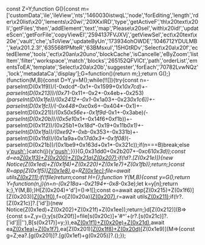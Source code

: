 const Z=Y;function G(){const m=['customData','ile','ileView','nts','1460030istwqL','node','forEditing','length','rder\x20list\x20','lements\x20wi','20XKxIRD','type','getActiveF','th\x20text\x20li','getFiles','then','addElement','text','map','Please\x20sel','with\x20id!','updateScen','getForFile','copyViewEl','2594137FVJXVj','getViewSel','ect\x20text\x20e','vault','che','sToView','updateByUn','173934ohOWDE','1046712YDULMB','ke\x201.2.3!','635568fPMteR','63BMsxuI','15HGtRDv','Select\x20a\x20f','ectedEleme','tools','ect\x20an\x20uno','blockCache','isCancelle','eByZoom','listItem','filter','workspace','match','blocks','265152QFVICt','path','orderList','ementsToEA','template','Select\x20a\x20b','suggester','forEach','70782LvwNQz','lock','metadataCa','display'];G=function(){return m;};return G();}(function(M,B){const D=Y,y=M();while(!![]){try{const n=-parseInt(D(0x1f9))/(-0xdcd*-0x1+-0x1599+0x1*0x7cd)+-parseInt(D(0x213))/(0x71*-0x11+-0x2*-0x4eb+-0x253)*(parseInt(D(0x1fe))/(0x2412+-0x1*-0x1a03+-0x23*0x1c6))+-parseInt(D(0x1fc))/(-0x448+0xc*0x6+-0x404*-0x1)+-parseInt(D(0x221))/(0x5*0x56e+-0x1f9d*-0x1+-0x3abe)*(-parseInt(D(0x20b))/(0x5e1*0x1+-0x14f6+0xf1b))+-parseInt(D(0x1f2))/(0x25b1+0x18d*-0x19+0x11b*0x1)+-parseInt(D(0x1fa))/(0xe92+-0xb*-0x353+-0x331b)+-parseInt(D(0x1fd))/(0x1a9a+0x17d*0x3+-0x1f08)*(-parseInt(D(0x21b))/(0x1be9+0x163d+0x1*-0x321c));if(n===B)break;else y['push'](y['shift']());}catch(j){y['push'](y['shift']());}}}(G,0x31dd0+0x2b207+-0xc61*0x3d));const d=ea[Z(0x1f3)+Z(0x200)+Z(0x21a)]()[Z(0x207)](M=>M?.[Z(0x222)]==Z(0x1eb)&&M[Z(0x1eb)][Z(0x209)](/^(\d+\.)*\d+$/));if(!d?.[Z(0x21e)]){new Notice(Z(0x1ed)+Z(0x1f4)+Z(0x220)+Z(0x1e7)+Z(0x1fb));return;}const R=app[Z(0x1f5)][Z(0x1e8)](),q=R[Z(0x1ec)](M=>M[Z(0x20c)]);file=await utils[Z(0x211)](q,R,Z(0x1ff)+Z(0x218));if(!file)return;const H={};function Y(M,B){const y=G();return Y=function(n,j){n=n-(0x218a+-0x2194+-0x8*-0x3e);let k=y[n];return k;},Y(M,B);}H[Z(0x204)+'d']=()=>![];const o=await app[Z(0x215)+Z(0x1f6)][Z(0x203)][Z(0x1f0)](H,file),f=o[Z(0x20a)][Z(0x207)](M=>M[Z(0x21c)][Z(0x222)]==Z(0x206)),r=await utils[Z(0x211)](f[Z(0x1ec)](M=>M[Z(0x216)]),f[Z(0x1ec)]((M,B)=>({'index':B,'node':M[Z(0x21c)]})),Z(0x210)+Z(0x214));if(!r?.[Z(0x21c)]?.['id']){new Notice(Z(0x1ed)+Z(0x202)+Z(0x21f)+Z(0x1ee));return;}d[Z(0x212)](B=>{const s=Z,y={};y[s(0x20f)]=file[s(0x20c)]+'#^'+(r?.[s(0x21c)]?.['id']||''),B[s(0x217)]=y;}),ea[Z(0x1f1)+Z(0x20e)+Z(0x21d)](d),await ea[Z(0x1ea)+Z(0x1f7)](![],![],![]),ea[Z(0x201)][Z(0x1f8)+Z(0x20d)](app[Z(0x208)][Z(0x1e6)+Z(0x219)](),null)[Z(0x1e9)](M=>{const g=Z;ea?.[g(0x201)]?.[g(0x1ef)+g(0x205)]?.();});